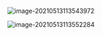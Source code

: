 ![image-20210513113543972](https://raw.githubusercontent.com/TWDH/Leetcode-From-Zero/pictures/img/image-20210513113543972.png)

![image-20210513113552284](https://raw.githubusercontent.com/TWDH/Leetcode-From-Zero/pictures/img/image-20210513113552284.png)